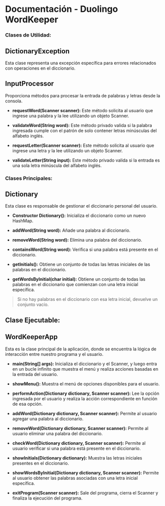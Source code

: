 # Documentación - Duolingo WordKeeper


### Clases de Utilidad:

## DictionaryException

Esta clase representa una excepción específica para errores relacionados con operaciones en el diccionario.

## InputProcessor

Proporciona métodos para procesar la entrada de palabras y letras desde la consola.

- **requestWord(Scanner scanner):** Este método solicita al usuario que ingrese una palabra y la lee utilizando un objeto Scanner.

- **validateWord(String word):** Este método privado valida si la palabra ingresada cumple con el patrón de solo contener letras minúsculas del alfabeto inglés. 

- **requestLetter(Scanner scanner):** Este método solicita al usuario que ingrese una letra y la lee utilizando un objeto Scanner. 

- **validateLetter(String input):** Este método privado valida si la entrada es una sola letra minúscula del alfabeto inglés. 


### Clases Principales:

## Dictionary

Esta clase es responsable de gestionar el diccionario personal del usuario.

- **Constructor Dictionary():** Inicializa el diccionario como un nuevo HashMap.

- **addWord(String word):** Añade una palabra al diccionario. 

- **removeWord(String word):** Elimina una palabra del diccionario. 

- **containsWord(String word):** Verifica si una palabra está presente en el diccionario. 

- **getInitials():** Obtiene un conjunto de todas las letras iniciales de las palabras en el diccionario.

- **getWordsByInitial(char initial):** Obtiene un conjunto de todas las palabras en el diccionario que comienzan con una letra inicial específica. 
>Si no hay palabras en el diccionario con esa letra inicial, devuelve un conjunto vacío.


## Clase Ejecutable:

## WordKeeperApp

Esta es la clase principal de la aplicación, donde se encuentra la lógica de interacción entre nuestro programa y el usuario.

- **main(String[] args):** Inicializa el diccionario y el Scanner, y luego entra en un bucle infinito que muestra el menú y realiza acciones basadas en la entrada del usuario.

- **showMenu():** Muestra el menú de opciones disponibles para el usuario.

- **performAction(Dictionary dictionary, Scanner scanner):** Lee la opción ingresada por el usuario y realiza la acción correspondiente en función de esa opción.

- **addWord(Dictionary dictionary, Scanner scanner):** Permite al usuario agregar una palabra al diccionario. 

- **removeWord(Dictionary dictionary, Scanner scanner):** Permite al usuario eliminar una palabra del diccionario.

- **checkWord(Dictionary dictionary, Scanner scanner):** Permite al usuario verificar si una palabra está presente en el diccionario.

- **showInitials(Dictionary dictionary):** Muestra las letras iniciales presentes en el diccionario.

- **showWordsByInitial(Dictionary dictionary, Scanner scanner):** Permite al usuario obtener las palabras asociadas con una letra inicial específica. 

- **exitProgram(Scanner scanner):** Sale del programa, cierra el Scanner y finaliza la ejecución del programa.